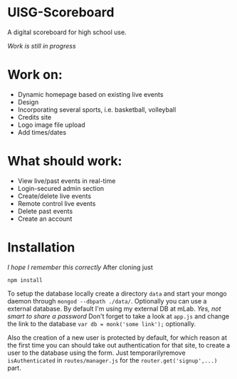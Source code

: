 # UISG-Scoreboard
A digital scoreboard for high school use.

*Work is still in progress*

Work on:
========
* Dynamic homepage based on existing live events
* Design
* Incorporating several sports, i.e. basketball, volleyball
* Credits site
* Logo image file upload
* Add times/dates

What should work:
================
* View live/past events in real-time
* Login-secured admin section
* Create/delete live events
* Remote control live events
* Delete past events
* Create an account

Installation
============
*I hope I remember this correctly*
After cloning just
```
npm install
```
To setup the database locally create a directory `data` and start your mongo daemon through `mongod --dbpath ./data/`.
Optionally you can use a external database. By default I'm using my external DB at mLab. *Yes, not smart to share a password*
Don't forget to take a look at `app.js` and change the link to the database `var db = monk('some link');` optionally.

Also the creation of a new user is protected by default, for which reason at the first time you can should take out authentication for that site, to create a user to the database using the form.
Just temporarilyremove `isAuthenticated` in `routes/manager.js` for the `router.get('signup',...)` part.
